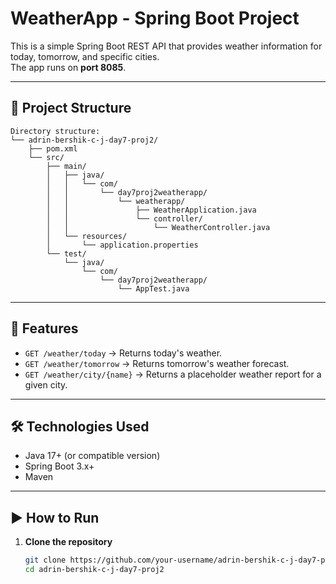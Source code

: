 # WeatherApp - Spring Boot Project

This is a simple Spring Boot REST API that provides weather information for today, tomorrow, and specific cities.  
The app runs on **port 8085**.

---

## 📂 Project Structure
```
Directory structure:
└── adrin-bershik-c-j-day7-proj2/
    ├── pom.xml
    └── src/
        ├── main/
        │   ├── java/
        │   │   └── com/
        │   │       └── day7proj2weatherapp/
        │   │           └── weatherapp/
        │   │               ├── WeatherApplication.java
        │   │               └── controller/
        │   │                   └── WeatherController.java
        │   └── resources/
        │       └── application.properties
        └── test/
            └── java/
                └── com/
                    └── day7proj2weatherapp/
                        └── AppTest.java
```

---

## 🚀 Features
- `GET /weather/today` → Returns today's weather.
- `GET /weather/tomorrow` → Returns tomorrow's weather forecast.
- `GET /weather/city/{name}` → Returns a placeholder weather report for a given city.

---

## 🛠️ Technologies Used
- Java 17+ (or compatible version)
- Spring Boot 3.x+
- Maven

---

## ▶️ How to Run

1. **Clone the repository**  
   ```bash
   git clone https://github.com/your-username/adrin-bershik-c-j-day7-proj2.git
   cd adrin-bershik-c-j-day7-proj2

